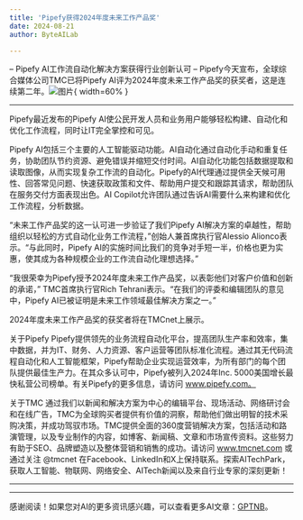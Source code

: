 ```yaml
---
title: 'Pipefy获得2024年度未来工作产品奖'
date: 2024-08-21
author: ByteAILab

---
```


– Pipefy AI工作流自动化解决方案获得行业创新认可 – Pipefy今天宣布，全球综合媒体公司TMC已将Pipefy AI评为2024年度未来工作产品奖的获奖者，这是连续第二年。![图片](https://ai-techpark.com/wp-content/uploads/2024/08/Pipefy-Recei-960x540.jpg){ width=60% }

---
Pipefy最近发布的Pipefy AI使公民开发人员和业务用户能够轻松构建、自动化和优化工作流程，同时让IT完全掌控和可见。

Pipefy AI包括三个主要的人工智能驱动功能。AI自动化通过自动化手动和重复任务，协助团队节约资源、避免错误并缩短交付时间。AI自动化功能包括数据提取和读取图像，从而实现复杂工作流的自动化。Pipefy的AI代理通过提供全天候可用性、回答常见问题、快速获取政策和文件、帮助用户提交和跟踪其请求，帮助团队在服务交付方面表现出色。AI Copilot允许团队通过告诉AI需要什么来构建和优化工作流程，分析数据。

“未来工作产品奖的这一认可进一步验证了我们Pipefy AI解决方案的卓越性，帮助组织以轻松的方式自动化业务工作流程，”创始人兼首席执行官Alessio Alionco表示。“与此同时，Pipefy AI的实施时间比我们的竞争对手短一半，价格也更为实惠，使其成为各种规模企业的工作流自动化理想选择。”

“我很荣幸为Pipefy授予2024年度未来工作产品奖，以表彰他们对客户价值和创新的承诺，” TMC首席执行官Rich Tehrani表示。“在我们的评委和编辑团队的意见中，Pipefy AI已被证明是未来工作领域最佳解决方案之一。”

2024年度未来工作产品奖的获奖者将在TMCnet上展示。

关于Pipefy Pipefy提供领先的业务流程自动化平台，提高团队生产率和效率，集中数据，并为IT、财务、人力资源、客户运营等团队标准化流程。通过其无代码流程自动化和人工智能框架，Pipefy帮助企业实现运营效率，为所有部门的每个团队提供最佳生产力。在其众多认可中，Pipefy被列入2024年Inc. 5000美国增长最快私营公司榜单。有关Pipefy的更多信息，请访问 www.pipefy.com。

关于TMC 通过我们以新闻和解决方案为中心的编辑平台、现场活动、网络研讨会和在线广告，TMC为全球购买者提供有价值的洞察，帮助他们做出明智的技术采购决策，并成功驾驭市场。TMC提供全面的360度营销解决方案，包括活动和路演管理，以及专业制作的内容，如博客、新闻稿、文章和市场宣传资料。这些努力有助于SEO、品牌塑造以及整体营销和销售的成功。请访问 www.tmcnet.com 或通过关注 @tmcnet 在Facebook、LinkedIn和X上保持联系。探索AITechPark，获取人工智能、物联网、网络安全、AITech新闻以及来自行业专家的深刻更新！

---
---
感谢阅读！如果您对AI的更多资讯感兴趣，可以查看更多AI文章：[GPTNB](https://gptnb.com)。